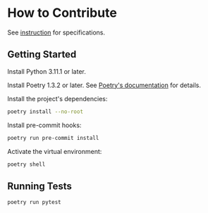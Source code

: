 # How to Contribute

See [instruction](instructions.pdf) for specifications.

## Getting Started

Install Python 3.11.1 or later.

Install Poetry 1.3.2 or later. See [Poetry's documentation](https://python-poetry.org/docs/) for details.

Install the project's dependencies:

```sh
poetry install --no-root
```

Install pre-commit hooks:

```sh
poetry run pre-commit install
```

Activate the virtual environment:

```sh
poetry shell
```

## Running Tests

```sh
poetry run pytest
```
